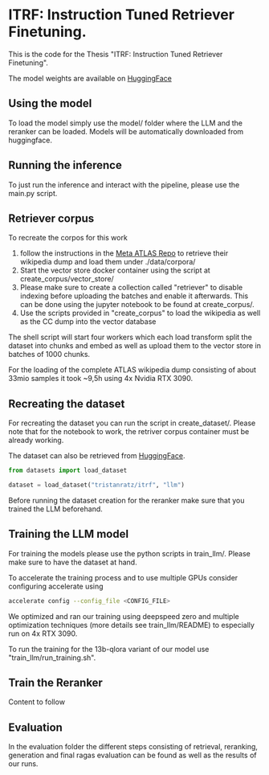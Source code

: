 # ITRF: Instruction Tuned Retriever Finetuning.

This is the code for the Thesis "ITRF: Instruction Tuned Retriever Finetuning".

The model weights are available on [HuggingFace](https://huggingface.co/collections/tristanratz/itrf-66058ddd25a3bd84789eb31a)

## Using the model

To load the model simply use the model/ folder where the LLM and the reranker can be loaded.
Models will be automatically downloaded from huggingface.

## Running the inference

To just run the inference and interact with the pipeline, please use the main.py script.

## Retriever corpus

To recreate the corpos for this work 

1. follow the instructions in the [Meta ATLAS Repo](https://github.com/facebookresearch/atlas) to retrieve their wikipedia dump and load them under ./data/corpora/
2. Start the vector store docker container using the script at create_corpus/vector_store/
4. Please make sure to create a collection called "retriever" to disable indexing before uploading the batches and enable it afterwards. This can be done using the jupyter notebook to be found at create_corpus/.
3. Use the scripts provided in "create_corpus" to load the wikipedia as well as the CC dump into the vector database

The shell script will start four workers which each load transform split the dataset into chunks and embed as well as upload them to the vector store in batches of 1000 chunks.

For the loading of the complete ATLAS wikipedia dump consisting of about 33mio samples it took ~9,5h using 4x Nvidia RTX 3090.

## Recreating the dataset

For recreating the dataset you can run the script in create_dataset/.
Please note that for the notebook to work, the retriver corpus container must be already working.

The dataset can also be retrieved from [HuggingFace](https://huggingface.co/datasets/tristanratz/DATASET).

```python
from datasets import load_dataset

dataset = load_dataset("tristanratz/itrf", "llm")

```

Before running the dataset creation for the reranker make sure that you trained the LLM beforehand.

## Training the LLM model

For training the models please use the python scripts in train_llm/.
Please make sure to have the dataset at hand. 

To accelerate the training process and to use multiple GPUs consider configuring accelerate using
```bash
accelerate config --config_file <CONFIG_FILE>
```
We optimized and ran our training using deepspeed zero and multiple optimization techniques (more details see train_llm/README) to especially run on 4x RTX 3090.

To run the training for the 13b-qlora variant of our model use "train_llm/run_training.sh".

## Train the Reranker

Content to follow

## Evaluation

In the evaluation folder the different steps consisting of retrieval, reranking, generation and final ragas evaluation can be found as well as the results of our runs.
